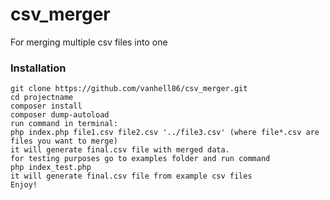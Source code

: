 # csv_merger #
For merging multiple csv files into one

   ### Installation ###

    git clone https://github.com/vanhell86/csv_merger.git
    cd projectname
    composer install
    composer dump-autoload
    run command in terminal:  
    php index.php file1.csv file2.csv '../file3.csv' (where file*.csv are files you want to merge)
    it will generate final.csv file with merged data.
    for testing purposes go to examples folder and run command
    php index_test.php
    it will generate final.csv file from example csv files
    Enjoy!

